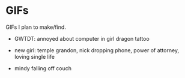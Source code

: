 GIFs
====

GIFs I plan to make/find.

* GWTDT: annoyed about computer in girl dragon tattoo

* new girl: temple grandon, nick dropping phone, power of attorney, loving single life

* mindy falling off couch
